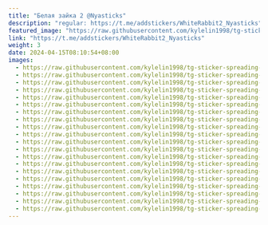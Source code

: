 ```yaml
---
title: "Белая зайка 2 @Nyasticks"
description: "regular: https://t.me/addstickers/WhiteRabbit2_Nyasticks"
featured_image: "https://raw.githubusercontent.com/kylelin1998/tg-sticker-spreading-worldwide-images/main/img/c1d22ddd-f68f-4299-83e5-2a91e1759cc9.jpg"
link: "https://t.me/addstickers/WhiteRabbit2_Nyasticks"
weight: 3
date: 2024-04-15T08:10:54+08:00
images:
  - https://raw.githubusercontent.com/kylelin1998/tg-sticker-spreading-worldwide-images/main/img/c1d22ddd-f68f-4299-83e5-2a91e1759cc9.jpg
  - https://raw.githubusercontent.com/kylelin1998/tg-sticker-spreading-worldwide-images/main/img/aa96d65c-0ffd-43ab-a666-30a259c8f22f.jpg
  - https://raw.githubusercontent.com/kylelin1998/tg-sticker-spreading-worldwide-images/main/img/c9fc9b70-1a3e-40ad-b153-76f619742bf9.jpg
  - https://raw.githubusercontent.com/kylelin1998/tg-sticker-spreading-worldwide-images/main/img/ebc62fe0-aa56-4d0d-811c-220e795e36fc.jpg
  - https://raw.githubusercontent.com/kylelin1998/tg-sticker-spreading-worldwide-images/main/img/1e751a93-fff5-46e6-9097-9c446d7ebc25.jpg
  - https://raw.githubusercontent.com/kylelin1998/tg-sticker-spreading-worldwide-images/main/img/9f203177-1279-4245-bd33-1a13d893f8ba.jpg
  - https://raw.githubusercontent.com/kylelin1998/tg-sticker-spreading-worldwide-images/main/img/dff59041-b939-46eb-9b9a-de3a3277c74a.jpg
  - https://raw.githubusercontent.com/kylelin1998/tg-sticker-spreading-worldwide-images/main/img/8baed221-cfe2-40af-a06b-cb1054c9453f.jpg
  - https://raw.githubusercontent.com/kylelin1998/tg-sticker-spreading-worldwide-images/main/img/3acd5778-e0f2-410b-b500-167d6c935bdc.jpg
  - https://raw.githubusercontent.com/kylelin1998/tg-sticker-spreading-worldwide-images/main/img/b2ca43fc-d431-4b8a-a00b-4c3b68e24316.jpg
  - https://raw.githubusercontent.com/kylelin1998/tg-sticker-spreading-worldwide-images/main/img/7f85127c-f0d0-4206-ba8f-959ca16f9828.jpg
  - https://raw.githubusercontent.com/kylelin1998/tg-sticker-spreading-worldwide-images/main/img/dd240b77-5ee9-4435-8d6d-3f0e8aeea993.jpg
  - https://raw.githubusercontent.com/kylelin1998/tg-sticker-spreading-worldwide-images/main/img/623f847a-1611-48db-9fe4-88c0128f7513.jpg
  - https://raw.githubusercontent.com/kylelin1998/tg-sticker-spreading-worldwide-images/main/img/3e7242b5-2a6b-4979-81db-80fb56d2e8b4.jpg
  - https://raw.githubusercontent.com/kylelin1998/tg-sticker-spreading-worldwide-images/main/img/f4263788-997b-4fc2-8af1-03dc929cc2bc.jpg
  - https://raw.githubusercontent.com/kylelin1998/tg-sticker-spreading-worldwide-images/main/img/4e50c999-a748-4732-ad3a-f1440f197c78.jpg
  - https://raw.githubusercontent.com/kylelin1998/tg-sticker-spreading-worldwide-images/main/img/84cb0b98-b7e3-4c7c-bfd6-474a5cb66ae4.jpg
  - https://raw.githubusercontent.com/kylelin1998/tg-sticker-spreading-worldwide-images/main/img/46550a00-0196-448b-897c-bbbbd448bd72.jpg
  - https://raw.githubusercontent.com/kylelin1998/tg-sticker-spreading-worldwide-images/main/img/02021df1-f926-4eb4-ad0a-f9dc1a422cdc.jpg
  - https://raw.githubusercontent.com/kylelin1998/tg-sticker-spreading-worldwide-images/main/img/e44672de-e3b9-411e-8200-2a0e3cef9e7b.jpg
---
```


